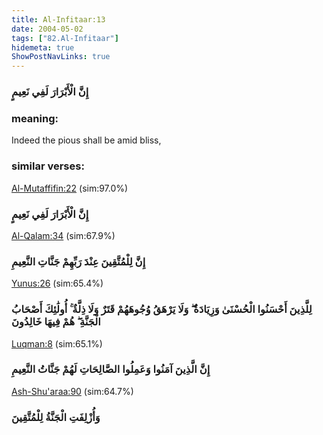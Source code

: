 ```yaml
---
title: Al-Infitaar:13
date: 2004-05-02
tags: ["82.Al-Infitaar"]
hidemeta: true 
ShowPostNavLinks: true 
---
```

### إِنَّ الْأَبْرَارَ لَفِي نَعِيمٍ
### meaning: 
Indeed the pious shall be amid bliss,
### similar verses: 

[Al-Mutaffifin:22](/83/22) (sim:97.0%)

### إِنَّ الْأَبْرَارَ لَفِي نَعِيمٍ

[Al-Qalam:34](/68/34) (sim:67.9%)

### إِنَّ لِلْمُتَّقِينَ عِنْدَ رَبِّهِمْ جَنَّاتِ النَّعِيمِ

[Yunus:26](/10/26) (sim:65.4%)

### لِلَّذِينَ أَحْسَنُوا الْحُسْنَىٰ وَزِيَادَةٌ ۖ وَلَا يَرْهَقُ وُجُوهَهُمْ قَتَرٌ وَلَا ذِلَّةٌ ۚ أُولَٰئِكَ أَصْحَابُ الْجَنَّةِ ۖ هُمْ فِيهَا خَالِدُونَ

[Luqman:8](/31/8) (sim:65.1%)

### إِنَّ الَّذِينَ آمَنُوا وَعَمِلُوا الصَّالِحَاتِ لَهُمْ جَنَّاتُ النَّعِيمِ

[Ash-Shu'araa:90](/26/90) (sim:64.7%)

### وَأُزْلِفَتِ الْجَنَّةُ لِلْمُتَّقِينَ
